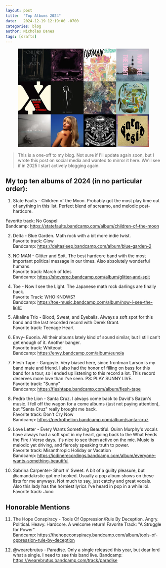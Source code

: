 ```yaml
---
layout: post
title:  "Top Albums 2024"
date:   2024-12-19 12:19:00 -0700
categories: blog
author: Nicholas Danes
tags: [drafts]
---
```


<figure>
<img loading="lazy" src="/images/top_albums-2024/topalbums2024.png">
</figure>

> This is a one-off to my blog. Not sure if I'll update again soon, but I wrote this post on social media and wanted to mirror it here. We'll see if in 2025 I start actively blogging again.

## My top ten albums of 2024 (in no particular order):

1. State Faults - Children of the Moon. Probably got the most play time out of anything in this list. Perfect blend of screamo, and melodic post-hardcore. 
 
 Favorite track: No Gospel  
 Bandcamp: https://statefaults.bandcamp.com/album/children-of-the-moon

2. Delta - Blue Garden. Math rock with a bit more indie twist.   
Favorite track: Glow  
Bandcamp: https://deltasleep.bandcamp.com/album/blue-garden-2

3. NO MAN - Glitter and Spit. The best hardcore band with the most important political message in our times. Also absolutely wonderful humans.  
Favorite track: March of Ides  
Bandcamp: https://shoverec.bandcamp.com/album/glitter-and-spit


4.  Toe - Now I see the Light. The Japanese math rock darlings are finally back.  
Favorite Track: WHO KNOWS?  
Bandcamp: https://toe-music.bandcamp.com/album/now-i-see-the-light

5. Alkaline Trio - Blood, Sweat, and Eyeballs. Always a soft spot for this band and the last recorded record with Derek Grant.  
Favorite track: Teenage Heart

6. Envy- Euonia. All their albums lately kind of sound similar, but I still can't get enough of it. Another banger.   
Favorite track: Whiteout  
Bandcamp: https://envy.bandcamp.com/album/eunoia

7. Flesh Tape - Gargoyle. Very biased here, since frontman Larson is my band mate and friend. I also had the honor of filling on bass for this band for a tour, so I ended up listening to this record a lot. This record deserves more love than I've seen. PS: PLAY SUNNY LIVE.  
Favorite track: "Sunny"  
Bandcamp: https://fleshtape.bandcamp.com/album/flesh-tape

8. Pedro the Lion - Santa Cruz. I always come back to David's Bazan's music. I fell off the wagon for a come albums (just not paying attention), but "Santa Cruz" really brought me back.   
Favorite track: Don't Cry Now  
Bandcamp: https://pedrothelion.bandcamp.com/album/santa-cruz

9. Love Letter - Every Wants Something Beautiful. Quinn Murphy's vocals have always had a soft spot in my heart, going back to the What Feeds the Fire / Verse days. It's nice to see them active on the mic. Music is melodic yet driving, and fiercely speaking truth to power.  
Favorite track: Misanthropic Holiday or Vacation  
Bandcamp: https://iodinerecordings.bandcamp.com/album/everyone-wants-something-beautiful

10. Sabrina Carpenter- Short n' Sweet. A bit of a guilty pleasure, but @amandakrstic got me hooked. Usually a pop album shows on these lists for me anyways. Not much to say, just catchy and great vocals. Also this lady has the horniest lyrics I've heard in pop in a while lol.  
Favorite track: Juno

## Honorable Mentions

11.  The Hope Conspiracy - Tools Of Oppression/Rule By Deception. Angry. Political. Heavy. Hardcore. A welcome return!
Favorite Track: "A Struggle for Power"  
Bandcamp: https://thehopeconspiracy.bandcamp.com/album/tools-of-oppression-rule-by-deception

12. @wearebrutus - Paradise. Only a single released this year, but dear lord what a single. I need to see this band live.
Bandcamp: https://wearebrutus.bandcamp.com/track/paradise

